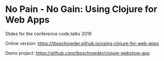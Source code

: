 # No Pain - No Gain: Using Clojure for Web Apps
Slides for the conference code.talks 2019

Online version: https://tbsschroeder.github.io/using-clojure-for-web-apps

Demo project: https://github.com/tbsschroeder/clojure-webshop-app

